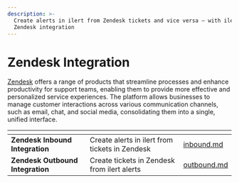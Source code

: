 ```yaml
---
description: >-
  Create alerts in ilert from Zendesk tickets and vice versa — with ilert's
  Zendesk integration
---
```


# Zendesk Integration

[Zendesk](https://www.zendesk.com/) offers a range of products that streamline processes and enhance productivity for support teams, enabling them to provide more effective and personalized service experiences. The platform allows businesses to manage customer interactions across various communication channels, such as email, chat, and social media, consolidating them into a single, unified interface.



<table data-card-size="large" data-view="cards"><thead><tr><th></th><th></th><th data-hidden data-card-target data-type="content-ref"></th></tr></thead><tbody><tr><td><strong>Zendesk Inbound Integration</strong></td><td>Create alerts in ilert from tickets in Zendesk</td><td><a href="inbound.md">inbound.md</a></td></tr><tr><td><strong>Zendesk Outbound Integration</strong></td><td>Create tickets in Zendesk from ilert alerts</td><td><a href="outbound.md">outbound.md</a></td></tr></tbody></table>
